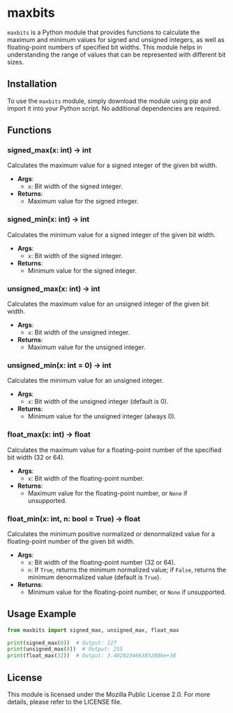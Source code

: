 # maxbits

`maxbits` is a Python module that provides functions to calculate the maximum and minimum values for signed and unsigned integers, as well as floating-point numbers of specified bit widths. This module helps in understanding the range of values that can be represented with different bit sizes.

## Installation

To use the `maxbits` module, simply download the module using pip and import it into your Python script. No additional dependencies are required.

## Functions

### signed_max(x: int) -> int

Calculates the maximum value for a signed integer of the given bit width.

- **Args**: 
  - `x`: Bit width of the signed integer.
- **Returns**: 
  - Maximum value for the signed integer.

### signed_min(x: int) -> int

Calculates the minimum value for a signed integer of the given bit width.

- **Args**: 
  - `x`: Bit width of the signed integer.
- **Returns**: 
  - Minimum value for the signed integer.

### unsigned_max(x: int) -> int

Calculates the maximum value for an unsigned integer of the given bit width.

- **Args**: 
  - `x`: Bit width of the unsigned integer.
- **Returns**: 
  - Maximum value for the unsigned integer.

### unsigned_min(x: int = 0) -> int

Calculates the minimum value for an unsigned integer.

- **Args**: 
  - `x`: Bit width of the unsigned integer (default is 0).
- **Returns**: 
  - Minimum value for the unsigned integer (always 0).

### float_max(x: int) -> float

Calculates the maximum value for a floating-point number of the specified bit width (32 or 64).

- **Args**: 
  - `x`: Bit width of the floating-point number.
- **Returns**: 
  - Maximum value for the floating-point number, or `None` if unsupported.

### float_min(x: int, n: bool = True) -> float

Calculates the minimum positive normalized or denormalized value for a floating-point number of the given bit width.

- **Args**: 
  - `x`: Bit width of the floating-point number (32 or 64).
  - `n`: If `True`, returns the minimum normalized value; if `False`, returns the minimum denormalized value (default is `True`).
- **Returns**: 
  - Minimum value for the floating-point number, or `None` if unsupported.

## Usage Example

```python
from maxbits import signed_max, unsigned_max, float_max

print(signed_max(8))  # Output: 127
print(unsigned_max(8))  # Output: 255
print(float_max(32))  # Output: 3.4028234663852886e+38
```

## License

This module is licensed under the Mozilla Public License 2.0. For more details, please refer to the LICENSE file.
